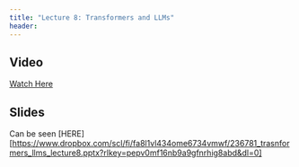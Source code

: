 ```yaml
---
title: "Lecture 8: Transformers and LLMs"
header:
---
```



## Video
[Watch Here](https://panoptotech.cloud.panopto.eu/Panopto/Pages/Viewer.aspx?id=3d89a25e-64d0-4115-8b19-b12c00cf10d8)

## Slides

Can be seen [HERE][https://www.dropbox.com/scl/fi/fa8l1vl434ome6734vmwf/236781_trasnformers_llms_lecture8.pptx?rlkey=pepv0mf16nb9a9gfnrhig8abd&dl=0]

